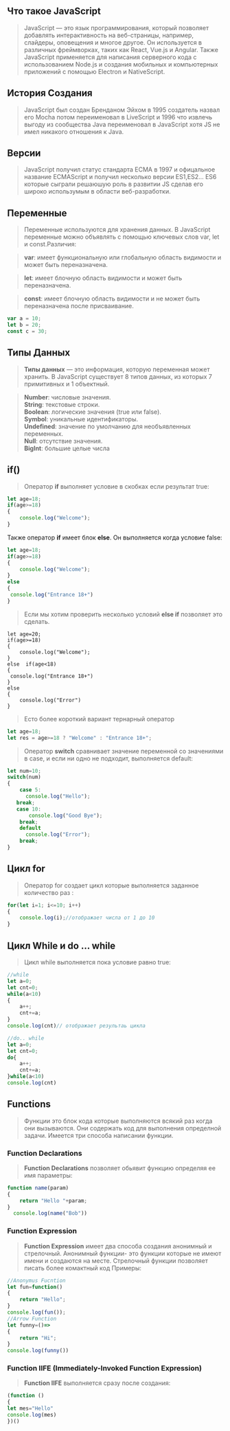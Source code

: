 ## Что такое JavaScript
> JavaScript — это язык программирования, который позволяет добавлять интерактивность на веб-страницы, например, слайдеры, оповещения и многое другое. Он используется в различных фреймворках, таких как React, Vue.js и Angular. Также JavaScript применяется для написания серверного кода с использованием Node.js и создания мобильных и компьютерных приложений с помощью Electron и NativeScript.
## История Создания 
> JavaScript был создан Бренданом Эйхом в 1995 создатель назвал его Mocha потом  переименовал в LiveScript и 1996
что извлечь выгоду из сообщества  Java переименовал в JavaScript хотя JS не имел никакого отношения к Java.
## Версии
> JavaScript получил статус стандарта ECMA в 1997 и офицальное название ECMAScript и получил несколько версии 
ES1,ES2... ES6 которые сыграли решаюшую роль в развитии JS
сделав его широко использумым в области веб-разработки.
## Переменные
>Переменные используются для хранения данных. В JavaScript переменные можно объявлять с помощью ключевых слов var, let и const.Различия:

>**var**: имеет функциональную или глобальную область видимости и может быть переназначена.

>**let**: имеет блочную область видимости и может быть переназначена.

>**const**: имеет блочную область видимости и не может быть переназначена после присваивание.
```js
var a = 10;
let b = 20;
const c = 30;
```
## Типы Данных
> **Типы данных** — это информация, которую переменная может хранить. В JavaScript существует 8 типов данных, из которых 7 примитивных и 1 объектный.

>**Number**: числовые значения. <br>
**String**: текстовые строки.<br>
**Boolean**: логические значения (true или false).<br>
**Symbol**: уникальные идентификаторы.<br>
**Undefined**: значение по умолчанию для необъявленных переменных.<br>
**Null**: отсутствие значения.<br>
**BigInt**: большие целые числа<br>

>
## if()
>Оператор **if** выполняет условие в скобках если результат true:
```js
let age=18;
if(age>=18)
{
    console.log("Welcome");
}
```
Также оператор **if** имеет блок **else**. Он выполняется когда условие false:
```js
let age=18;
if(age>=18)
{
    console.log("Welcome");
}
else 
{
 console.log("Entrance 18+")
}
```
>Если мы хотим проверить несколько условий **else if** позволяет это сделать.
```Js
let age=20;
if(age>=18)
{
    console.log("Welcome");
}
else  if(age<18)
{
 console.log("Entrance 18+")
}
else 
{
    console.log("Error")
}
```
>Есто более короткий вариант тернарный оператор
```js
let age=18;
let res = age>=18 ? "Welcome" : "Entrance 18+";
```
>Оператор **switch** сравнивает значение переменной со значениями в case, и если ни одно не подходит, выполняется default:
```js
let num=10;
switch(num)
{
    case 5:
      console.log("Hello");
   break;
   case 10:
       console.log("Good Bye");
    break;
    default
      console.log("Error");
    break;
}
```
## Цикл for
>Оператор for создает цикл которые выполняется заданное количество раз :
```js
for(let i=1; i<=10; i++)
{
    console.log(i);//отображает числа от 1 до 10
}
```
## Цикл While и do ... while 
> Цикл while выполняется пока условие равно true:
```js
//while
let a=0;
let cnt=0;
while(a<10)
{
    a++;
    cnt+=a; 
}
console.log(cnt)// отображает результаь цикла
```
```js
//do.. while
let a=0;
let cnt=0;
do{
    a++;
    cnt+=a;
}while(a<10)
console.log(cnt)
```
## Functions
> Функции это блок кода которые выполняются всякий раз когда они вызываются. Они содержать код для выполнения определной задачи. Имеется три способа написании функции.

### Function Declarations
>**Function Declarations** позволяет обьявит функцию определяя ее имя параметры:
```js
function name(param)
{
    return "Hello "+param;
}
  console.log(name("Bob"))
```
### Function Expression
>**Function Expression** имеет два способа создания анонимный и стрелочный. Анонимный функции- это функции которые не имеют имени и создаются на месте. Стрелочный функции позволяет писать более комактный код Примеры:
```js
//Anonymus Fucntion   
let fun=function()
{
    return "Hello";
}
console.log(fun());
//Arrow Function 
let funny=()=>
{
    return "Hi";
}
console.log(funny())
```
### Function IIFE (Immediately-Invoked Function Expression)
> **Function IIFE** выполняется сразу после создания:
```js
(function ()
{
let mes="Hello"
console.log(mes)
})()
```











